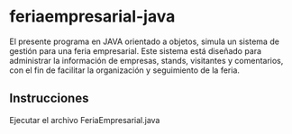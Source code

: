 # feriaempresarial-java
El presente programa en JAVA orientado a objetos, simula un sistema de gestión para una feria empresarial. Este sistema está diseñado para administrar la información de empresas, stands, visitantes y comentarios, con el fin de facilitar la organización y seguimiento de la feria.

## Instrucciones
Ejecutar el archivo FeriaEmpresarial.java
